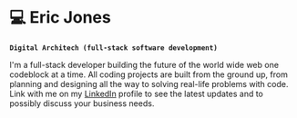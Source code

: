 # :computer: Eric Jones

**`Digital Architech (full-stack software development)`**

I'm a full-stack developer building the future of the world wide web one codeblock at a time. All coding projects are built from the ground up, from planning and designing all the way to solving real-life problems with code. Link with me on my [LinkedIn](https://www.linkedin.com/in/ericnathanieljones/) profile to see the latest updates and to possibly discuss your business needs.
